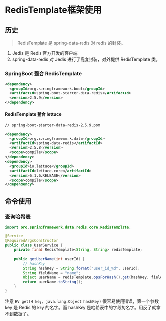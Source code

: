 # RedisTemplate框架使用


## 历史

> RedisTemplate 是 spring-data-redis 对 redis 的封装。

1. Jedis 是 Redis 官方开发的客户端
2. spring-data-redis 对 Jedis 进行了高度封装，对外提供 RedisTemplate 类。

### SpringBoot 整合 RedisTemplate

```xml
<dependency>
  <groupId>org.springframework.boot</groupId>
  <artifactId>spring-boot-starter-data-redis</artifactId>
  <version>2.5.9</version>
</dependency>
```

#### RedisTemplate 整合 lettuce

```xml
// spring-boot-starter-data-redis-2.5.9.pom

<dependency>
  <groupId>org.springframework.data</groupId>
  <artifactId>spring-data-redis</artifactId>
  <version>2.5.8</version>
  <scope>compile</scope>
</dependency>
<dependency>
  <groupId>io.lettuce</groupId>
  <artifactId>lettuce-core</artifactId>
  <version>6.1.6.RELEASE</version>
  <scope>compile</scope>
</dependency>
```

## 命令使用

### 查询哈希表

```java
import org.springframework.data.redis.core.RedisTemplate;

@Service
@RequiredArgsConstructor
public class UserService {
    private final RedisTemplate<String, String> redisTemplate;
    
    public getUserName(int userId) {
        // hashKey
        String hashKey = String.format("user_id_%d", userId);
        String fieldName = "name";
        Object userName = redisTemplate.opsForHash().get(hashKey, fieldName);
        return userName.toString();
    }
}
```

注意 `HV get(H key, java.lang.Object hashKey)` 很容易使用错误，第一个参数 key 是 Redis 的 key 的名字。而 hashKey 是哈希表中的字段的名字。用反了就拿不到数据了。

